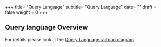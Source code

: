 +++
title= "Query Language" 
subtitle= "Query Language"
date= ""
draft = false
weight = 0
+++

## Query language Overview

For details please look at the [Query Language railroad diagram](/page/TableQuery.rrd.html)